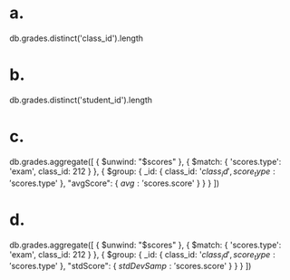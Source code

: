 # a.
db.grades.distinct('class_id').length

# b.
db.grades.distinct('student_id').length

# c.
db.grades.aggregate([
  {
    $unwind: "$scores"
  },
  {
    $match: { 
        'scores.type': 'exam', 
        class_id: 212 
    }
  },
  {
    $group: {
      _id: {
        class_id: '$class_id',
        score_type: '$scores.type'
      },
      "avgScore": { $avg: '$scores.score' }
    }
  }
])

# d.
db.grades.aggregate([
  {
    $unwind: "$scores"
  },
  {
    $match: { 
        'scores.type': 'exam', 
        class_id: 212 
    }
  },
  {
    $group: {
      _id: {
        class_id: '$class_id',
        score_type: '$scores.type'
      },
      "stdScore": { $stdDevSamp: '$scores.score' }
    }
  }
])